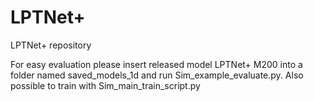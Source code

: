 # LPTNet+
LPTNet+ repository


For easy evaluation please insert released model LPTNet+ M200 into a folder named saved_models_1d and run Sim_example_evaluate.py.
Also possible to train with Sim_main_train_script.py
